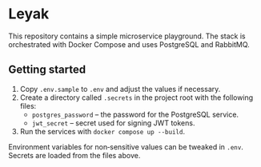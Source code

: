 # Leyak

This repository contains a simple microservice playground. The stack is orchestrated with Docker Compose and uses PostgreSQL and RabbitMQ.

## Getting started

1. Copy `.env.sample` to `.env` and adjust the values if necessary.
2. Create a directory called `.secrets` in the project root with the following files:
   - `postgres_password` – the password for the PostgreSQL service.
   - `jwt_secret` – secret used for signing JWT tokens.
3. Run the services with `docker compose up --build`.

Environment variables for non‑sensitive values can be tweaked in `.env`. Secrets are loaded from the files above.
